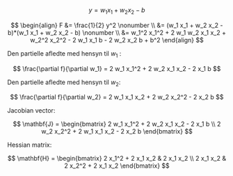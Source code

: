 
$$
y = w_1 x_1 + w_2 x_2 - b
$$

$$
\begin{align}
F &= \frac{1}{2} y^2 \nonumber \\ 
  &= (w_1 x_1 + w_2 x_2 - b)*(w_1 x_1 + w_2 x_2 - b)  \nonumber \\
  &= w_1^2 x_1^2 + 2 w_1 w_2 x_1 x_2 + w_2^2 x_2^2 - 2 w_1 x_1 b - 2 w_2 x_2 b + b^2
\end{align}
$$

Den partielle afledte med hensyn til  $w_1$ :

$$
\frac{\partial f}{\partial w_1} = 2 w_1 x_1^2 + 2 w_2 x_1 x_2 - 2 x_1 b
$$

Den partielle afledte med hensyn til $w_2$:

$$
\frac{\partial f}{\partial w_2} = 2 w_1 x_1 x_2 + 2 w_2 x_2^2 - 2 x_2 b
$$


Jacobian vector:

$$
\mathbf{J} = \begin{bmatrix} 
2 w_1 x_1^2 + 2 w_2 x_1 x_2 - 2 x_1 b \\ 
2 w_2 x_2^2 + 2 w_1 x_1 x_2 - 2 x_2 b 
\end{bmatrix}
$$

Hessian matrix:

$$
\mathbf{H} = \begin{bmatrix}
2 x_1^2 + 2 x_1 x_2 & 2 x_1 x_2           \\
2 x_1 x_2           & 2 x_2^2 + 2 x_1 x_2
\end{bmatrix}
$$